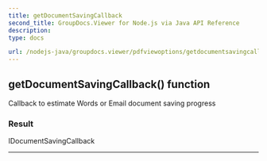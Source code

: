 ```yaml
---
title: getDocumentSavingCallback
second_title: GroupDocs.Viewer for Node.js via Java API Reference
description: 
type: docs

url: /nodejs-java/groupdocs.viewer/pdfviewoptions/getdocumentsavingcallback/
---
```


## getDocumentSavingCallback()  function
Callback to estimate Words or Email document saving progress

### Result
IDocumentSavingCallback


---


